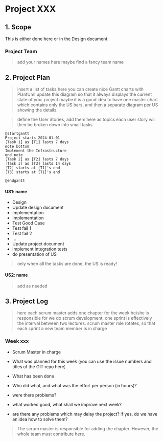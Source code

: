 # Project __XXX__

## 1. Scope

This is either done here or in the Design document.

### Project Team

> add your names here
> maybe find a fancy team name

## 2. Project Plan

> insert a list of tasks here
> you can create nice Gantt charts with PlantUml
> update this diagram so that it always displays the current state of your project
> maybe it is a good idea to have one master chart which contains only the US bars, and then a separate diagram per US showing the details.

> define the User Stories, add them here as topics
> each user story will then be broken down into small tasks

```plantuml
@startgantt
Project starts 2024-01-01
[Task 1] as [T1] lasts 7 days
note bottom
Implement the Infrastructure
end note
[Task 2] as [T2] lasts 7 days
[Task 3] as [T3] lasts 14 days
[T2] starts at [T1]'s end
[T3] starts at [T1]'s end

@endgantt
```

#### US1: name

- Design
- Update design document
- Implementation
- Implementation
- Test Good Case
- Test fail 1
- Test fail 2
- ...
- Update project document
- implement integration tests
- do presentation of US

> only when all the tasks are done, the US is ready!

#### US2: name

> add as needed

## 3. Project Log

> here each scrum master adds one chapter for the week he/she is responsible for
> we do scrum development, one sprint is effectively the interval between two lectures.
> scrum master role rotates, so that each sprint a new team member is in charge

### Week xxx

- Scrum Master in charge

- What was planned for this week (you can use the issue numbers and titles of the GIT repo here)
- What has been done
- Who did what, and what was the effort per person (in hours)?

- were there problems?
- what worked good, what shall we improve next week?
- are there any problems which may delay the project? If yes, do we have an idea how to solve them?

> The scrum master is responsible for adding the chapter. However, the whole team must contribute here.
